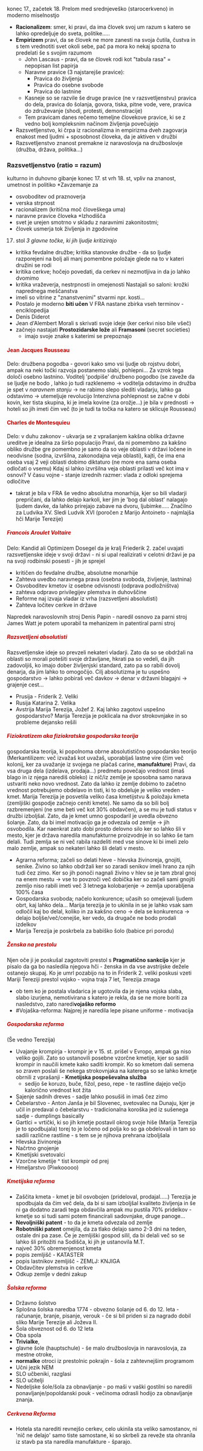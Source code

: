 konec 17., začetek 18.
Prelom med srednjeveško (starocerkveno) in moderno miselnostjo
-  **Racionalizem**: smer, ki pravi, da ima človek svoj um razum s katero se lahko opredeljuje do sveta, politike..... 
- **Empirizem** pravi, da se človek ne more zanesti na svoja čutila, čustva in s tem vrednotiti svet okoli sebe, pač pa mora ko nekaj spozna to predelati še s svojim razumom
	- John Lascaus - pravi, da se človek rodi kot "tabula rasa" = nepopisan list papirja
	- Naravne pravice (3 najstarejše pravice):
		- Pravica do življenja
		- Pravica do osebne svobode
		- Pravica do lastnine
	- Kasneje so se razvile še druge pravice (ne v razsvetljenstvu) pravica do dela, pravica do šolanja, govora, tiska, pitne vode, vere, pravica do združevanje (shodi, protesti, demonstracije)
	- Tem pravicam danes rečemo temeljne človekove pravice, ki se z vedno bolj kompleksnim načinom življenja povečujejo
- Razsvetljenstvo, ki črpa iz racionalizma in empirizma dveh zagovarja enakost med ljudmi + sposobnost človeka, da je aktiven v družbi
- Razsvetljenstvo znanost premakne iz naravoslovja na družboslovje (družba, država, politika...)
### Razsvetljenstvo (ratio = razum)
kulturno in duhovno gibanje konec 17. st vrh 18. st, vpliv na znanost, umetnost in politiko
*Zavzemanje za
- osvoboditev od praznoverja
- verska strpnost
- racionalizem (kritična moč človeškega uma)
- naravne pravice človeka
*Izhodišča 
 - svet je urejen smotrno v skladu z naravnimi zakonitostmi;
 - človek usmerja tok življenja in zgodovine
17. stol
*3 glavne točke, ki jih ljudje kritizirajo*
- kritika fevdalne družbe; kritika stanovske družbe - da so ljudje razporejeni na bolj ali manj pomembne položaje glede na to v kateri družini se rodi
- kritika cerkve; hočejo povedati, da cerkev ni nezmotljiva in da jo lahko dvomimo
- kritika vraževerja, nestrpnosti in omejenosti
Nastajali so saloni: krožki naprednega meščanstva
- imeli so vitrine z "znanstvenimi" stvarmi npr. kosti...
- Postalo je moderno **biti učen**
V FRA nastane zbirka vseh terminov - enciklopedija
- Denis Diderot
- Jean d'Alembert
Morali s skrivati svoje ideje (ker cerkvi niso bile všeč)
- začnejo nastajati **Prostozidarske lože** ali **Framasoni** (secret societies)
	- imajo svoje znake s katerimi se prepoznajo
#### <font color="#c00000">Jean Jacques Rousseau</font>
Delo: družbena pogodba - govori kako smo vsi ljudje ob rojstvu dobri, ampak na neki točki razvoja postanemo slabi, pohlepni... Za vzrok tega določi osebno lastnino.
Voditelj 'podpiše' družbeno pogodbo (se zaveže da se ljudje ne bodo , lahko jo tudi razklenemo -> voditelja odstavimo in družba je spet v *naravnem stanju* -> ne rabimo slepo slediti vladarju, lahko ga odstavimo -> utemeljuje revolucijo
Intenzivna pohlepnost se začne v dobi kovin, ker tista skupina, ki je imela kovine (za orožje...) je bila v prednosti -> hoteli so jih imeti čim več (to je tudi ta točka na katero se sklicuje Rousseau)


#### <font color="#c00000">Charles de Montesquieu</font>
Delo: v duhu zakonov - ukvarja se z vprašanjem kakšna oblika državne ureditve je idealna za širšo populacijo
Pravi, da ni pomembno za kakšno obliko družbe gre pomembno je samo da so veje oblasti v državi ločene in neodvisne (sodna, izvršilna, zakonodajna veja oblasti), kajti, če ima ena oseba vsaj 2 veji oblasti dobimo diktaturo (ne more ena sama oseba odločati o vsemu)
Kdaj si lahko izvršilna veja oblasti prilasti več kot ima v osnovi? V času vojne - stanje izrednih razmer: vlada z odloki sprejema odločitve
- takrat je bila v FRA še vedno absolutna monarhija, kjer so bili vladarji prepričani, da lahko delajo karkoli, ker jim je 'bog dal oblast' nalagajo ljudem davke, da lahko prirejajo zabave na dvoru, ljubimke..... Značilno za Ludvika XV. Sledi Ludvik XVI (poročen z Marijo Antoineto - najmlajša hči Marije Terezije)

##### <font color="#c00000">Francois Aroulet Voltaire</font>
Delo: Kandid ali Optimizem
Dosegel da je kralj Friederik 2. začel uvajati razsvetljenske ideje v svoji državi - ni si upal realizirati v celotni državi je pa na svoji rodbinski posesti - jih je sprejel
- kritičen do fevdalne družbe, absolutne monarhije
- Zahteva uvedbo naravnega prava (osebna svoboda, življenje, lastnina)
- Osvoboditev kmetov iz osebne odvisnosti (odprava podložništva)
- zahteva odpravo privilegijev plemstva in duhovščine
- Reforme naj izvaja vladar iz vrha (razsvetljeni absolutisti)
- Zahteva ločitev cerkve in države

Napredek naravoslovnih stroj
Denis Papin - naredil osnovo za parni stroj
James Watt je potem uporabil ta mehanizem in patentiral parni stroj

##### <font color="#c00000">Razsvetljeni absolutisti</font>
Razsvetljenske ideje so prevzeli nekateri vladarji. Zato da so se obdržali na oblasti so morali potešiti svoje državljane, hkrati pa so vedeli, da jih zadovoljiš, ko imajo dober življenjski standard, zato pa so rabili dovolj denarja, da jim lahko to omogočijo. Cilj absolutizma je tu uspešno gospodarstvo $\rightarrow$ lahko pobiraš več davkov $\rightarrow$ denar v državni blagajni $\rightarrow$ grajenje cest...
- Prusija - Friderik 2. Veliki
- Rusija Katarina 2. Velika
- Avstrija Marija Terezija, Jožef 2.
Kaj lahko zagotovi uspešno gospodarstvo? Marija Terezija je poklicala na dvor strokovnjake in so probleme dejansko rešili
##### <font color="#c00000">Fiziokratizem aka fiziokratska gospodarska teorija</font>
gospodarska teorija, ki popolnoma obrne absolutistično gospodarsko teorijo (Merkantilizem: več izvažaš kot uvažaš, uporabljaš lastne vire (čim več kolonij, ker za uvažanje iz svojega ne plačaš carine, **manufakture**)
Pravi, da vsa druga dela (izdelava, prodaja...) predmetu povečajo vrednost (imaš blago in iz njega narediš obleko) iz nič/iz zemlje je sposobna samo narava ustvariti neko novo vrednost. Zato da lahko iz zemlje dobimo to začetno vrednost potrebujemo obdelavo in tisti, ki to obdeluje je veliko vreden - kmet. Marija Terezija je posvetila veliko časa kmetijstvu & položaju kmeta (zemljiški gospodje začnejo ceniti kmete). Ne samo da so bili bolj razbremenjeni (ne sme beti več kot 30% obdavčen), a se mu je tudi status v družbi izboljšal. Zato, da je kmet umno gospodaril je uvedla obvezno šolanje. Zato, da bi imel motivacijo ga je odvezala od zemlje $\rightarrow$ jih osvobodila. Kar naenkrat zato dobi prosto delovno silo ker so lahko šli v mesto, kjer je država naredila manufakturne proizvodnje in so lahko še tam delali. Tudi zemlja se ni več rabila razdeliti med vse sinove ki bi imeli zelo malo zemlje, ampak so nekateri lahko šli delati v mesto.
-  Agrarna reforma; začeli so delati hleve - hlevska živinoreja, gnojiti, senike. Živino so lahko obdržali ker so zaradi senikov imeli hrano za njih tudi čez zimo. Ker so jih ponoči nagnali živino v hlev se je tam zbral gnoj na enem mestu $\rightarrow$ vse to povzroči več dobička ker so začeli sami gnojiti zemljo niso rabili imeti več 3 letnega kolobarjenje $\rightarrow$ zemlja uporabljena 100% časa
- Gospodarska svoboda; načelo konkurence; učasih so omejevali ljudem obrt, kaj lahko dela... Marija terezija je to ukinila in se je lahko vsak sam odločil kaj bo delal, koliko in za kakšno ceno $\rightarrow$ dela se konkurenca $\rightarrow$ delajo boljše/več/cenejše, ker vedo, da drugače ne bodo prodali izdelkov
- Marija Terezija je poskrbela za babiško šolo (babice pri porodu)
##### <font color="#c00000">Ženska na prestolu</font>
Njen oče ji je poskušal zagotoviti prestol s **Pragmatično sankcijo** kjer je pisalo da ga bo nasledila njegova hči - ženska in da vse avstrijske dežele ostanejo skupaj. Ko je umrl pozabijo na to in Friderik 2. veliki poskusi vzeti Mariji Tereziji prestol vojsko - vojna traja 7 let, Terezija zmaga
- ob tem ko je postala vladarica je ugotovila da je njena vojska slaba, slabo izurjena, nemotivirana s katero je rekla, da se ne more boriti za nasledstvo, zato naredi**vojaško reformo**
- #Vojaška-reforma: Najprej je naredila lepe pisane uniforme - motivacija
##### <font color="#c00000">Gospodarska reforma</font> 
(Še vedno Terezija)
- Uvajanje krompirja - krompir je v 15. st. prišel v Evropo, ampak ga niso veliko gojili.  Zato so ustanovili posebne vzorčne kmetije, kjer so sadili krompir in naučili kmete kako saditi krompir. Ko so kmetom dali semena so zraven poslali še nekega strokovnjaka na katerega so se lahko kmetje obrnili z vprašanji - **Kmetijska pospeševalna služba**
	- sedijo še koruzo, buče, fižol, peso, repe - te rastline dajejo večjo kalorično vrednost kot žita
- Sajenje sadnih dreves - sadje lahko posušiš in imaš čez zimo
- Čebelarstvo - Anton Janša je bil Slovenec, svetovalec na Dunaju, kjer je učil in predaval o čebelarstvu - tradicionalna koroška jed iz sušenega sadje - dumplings basically
- Gartlci = vrtički, ki so jih kmetje postavil okrog svoje hiše (Marija Terezija je to spodbujala) torej to je ločeno od polja ko so ga obdelovali in tam so sadili različne rastline - s tem se je njihova prehrana izboljšala
- Hlevska živinoreja
- Načrtno gnojenje
- Kmetijski svetovalci
- Vzorčne kmetije ^ tist krompir od prej
- Hmeljarstvo (Piwkooooo)
##### <font color="#c00000">Kmetijska reforma</font>
- Zaščita kmeta - kmet je bil osvobojen (prideloval, prodajal.....) Terezija je spodbujala da čim več dela, da bi si sam izboljšal kvaliteto življenja in še ni ga dodatno zaradi tega obdavčila ampak mu pustila 70% pridelkov - kmetje so si tudi sami potem financirali sadovnjake, druge panoge...
- **Nevoljniški patent** - to da je kmeta odvezala od zemlje
- **Robotniški patent** omejila, da za tlako delajo samo 2-3 dni na teden, ostale dni pa zase. Če je zemljiški gospod silil, da bi delali več so se lahko šli pritožiti na Sodišča, ki jih je ustanovila M.T.
- največ 30% obremenjenost kmeta
- popis zemljišč - KATASTER
- popis lastnikov zemljišč - ZEMLJ: KNJIGA
- Obdavčitev plemstva in cerkve
- Odkup zemlje v dedni zakup
##### <font color="#c00000">Šolska reforma</font>
- Državno šolstvo
- Splošna šolska naredba 1774 - obvezno šolanje od 6. do 12. leta - računanje, branje, pisanje, verouk - če si bil priden si za nagrado dobil sliko Marije Terezije ali Joževa II. 
- Šola obveznost od 6. do 12 leta
- Oba spola
- **Trivialke**, 
- glavne šole (hauptschule) - še malo družboslovja in naravoslovja, za mestne otroke,
- **normalke** otroci iz prestolnic pokrajin - šola z zahtevnejšim programom
- Učni jezik NEM
- SLO učbeniki, razglasi
- SLO učitelji
- Nedeljske šole/šola za obnavljanje - po maši v vaški gostilni so naredili ponavljanje/popoldanski pouk - večinoma odrasli hodijo za obnavljanje znanja.
##### <font color="#c00000">Cerkvena Reforma</font>
- Hotela sta narediti revnejšo cerkev, celo ukinila sta veliko samostanov, ni 'nič ne delajo' samo tiste samostane, ki so skrbeli za reveže sta ohranila iz stavb pa sta naredila manufakture - šparajo.